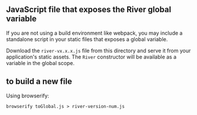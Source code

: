 ## JavaScript file that exposes the River global variable

If you are not using a build environment like webpack, you may include a standalone script in your static files that exposes a global variable.

Download the `river-vx.x.x.js` file from this directory and serve it from your application's static assets. The `River` constructor will be available as a variable in the global scope.

## to build a new file

Using browserify:

```
browserify toGlobal.js > river-version-num.js
```
